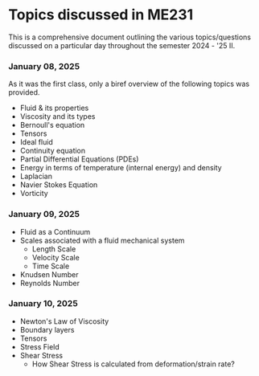 # Topics discussed in ME231

This is a comprehensive document outlining the various topics/questions discussed on a particular day throughout the semester 2024 - '25 II.

### January 08, 2025

As it was the first class, only a biref overview of the following topics was provided.

- Fluid & its properties
- Viscosity and its types
- Bernoull's equation
- Tensors
- Ideal fluid
- Continuity equation
- Partial Differential Equations (PDEs)
- Energy in terms of temperature (internal energy) and density
- Laplacian
- Navier Stokes Equation
- Vorticity

### January 09, 2025

- Fluid as a Continuum
- Scales associated with a fluid mechanical system
    - Length Scale
    - Velocity Scale
    - Time Scale
- Knudsen Number
- Reynolds Number

### January 10, 2025

- Newton's Law of Viscosity
- Boundary layers
- Tensors
- Stress Field
- Shear Stress
    - How Shear Stress is calculated from deformation/strain rate?